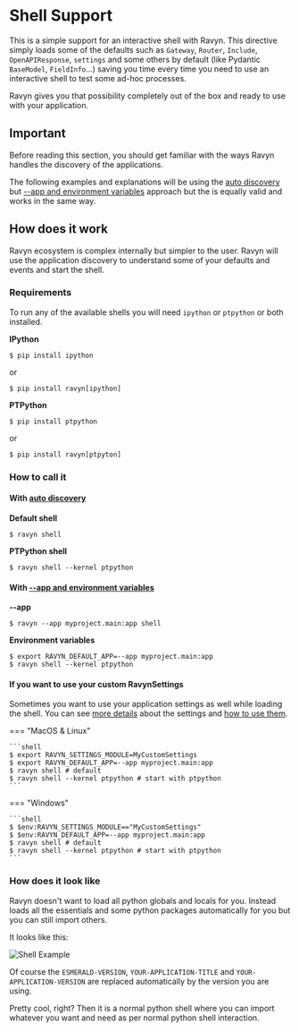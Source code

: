 # Shell Support

This is a simple support for an interactive shell with Ravyn. This directive simply loads some
of the defaults such as `Gateway`, `Router`, `Include`, `OpenAPIResponse`, `settings` and some others by
default (like Pydantic `BaseModel`, `FieldInfo`...) saving you time every time you need to use an
interactive shell to test some ad-hoc processes.

Ravyn gives you that possibility completely out of the box and ready to use with your
application.

## Important

Before reading this section, you should get familiar with the ways Ravyn handles the discovery
of the applications.

The following examples and explanations will be using the [auto discovery](./discovery.md#auto-discovery)
but [--app and environment variables](./discovery.md#environment-variables) approach but the
is equally valid and works in the same way.

## How does it work

Ravyn ecosystem is complex internally but simpler to the user. Ravyn will use the application
discovery to understand some of your defaults and events and start the shell.

### Requirements

To run any of the available shells you will need `ipython` or `ptpython` or both installed.

**IPython**

```shell
$ pip install ipython
```

or

```shell
$ pip install ravyn[ipython]
```

**PTPython**

```shell
$ pip install ptpython
```

or

```shell
$ pip install ravyn[ptpyton]
```

### How to call it

#### With [auto discovery](./discovery.md#auto-discovery)

**Default shell**

```shell
$ ravyn shell
```

**PTPython shell**

```shell
$ ravyn shell --kernel ptpython
```

#### With [--app and environment variables](./discovery.md#environment-variables)

**--app**

```shell
$ ravyn --app myproject.main:app shell
```

**Environment variables**

```shell
$ export RAVYN_DEFAULT_APP=--app myproject.main:app
$ ravyn shell --kernel ptpython
```

#### If you want to use your custom RavynSettings

Sometimes you want to use your application settings as well while loading the shell. You can see
[more details](../application/settings.md) about the settings and [how to use them](../application/settings.md).


=== "MacOS & Linux"

    ```shell
    $ export RAVYN_SETTINGS_MODULE=MyCustomSettings
    $ export RAVYN_DEFAULT_APP=--app myproject.main:app
    $ ravyn shell # default
    $ ravyn shell --kernel ptpython # start with ptpython
    ```

=== "Windows"

    ```shell
    $ $env:RAVYN_SETTINGS_MODULE=="MyCustomSettings"
    $ $env:RAVYN_DEFAULT_APP=--app myproject.main:app
    $ ravyn shell # default
    $ ravyn shell --kernel ptpython # start with ptpython
    ```

### How does it look like

Ravyn doesn't want to load all python globals and locals for you. Instead loads all the
essentials and some python packages automatically for you but you can still import others.

It looks like this:

<img src="https://res.cloudinary.com/dymmond/image/upload/v1689763288/esmerald/shell/shell_q0fdyi.png" alt='Shell Example'>

Of course the `ESMERALD-VERSION`, `YOUR-APPLICATION-TITLE` and `YOUR-APPLICATION-VERSION`
are replaced automatically by the version you are using.

Pretty cool, right? Then it is a normal python shell where you can import whatever you want and
need as per normal python shell interaction.
